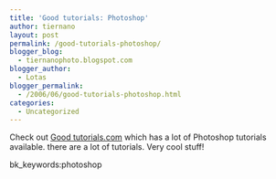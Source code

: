 ```yaml
---
title: 'Good tutorials: Photoshop'
author: tiernano
layout: post
permalink: /good-tutorials-photoshop/
blogger_blog:
  - tiernanophoto.blogspot.com
blogger_author:
  - Lotas
blogger_permalink:
  - /2006/06/good-tutorials-photoshop.html
categories:
  - Uncategorized
---
```

Check out [Good tutorials.com][1] which has a lot of Photoshop tutorials available. there are a lot of tutorials. Very cool stuff!

bk_keywords:photoshop

 [1]: http://good-tutorials.com